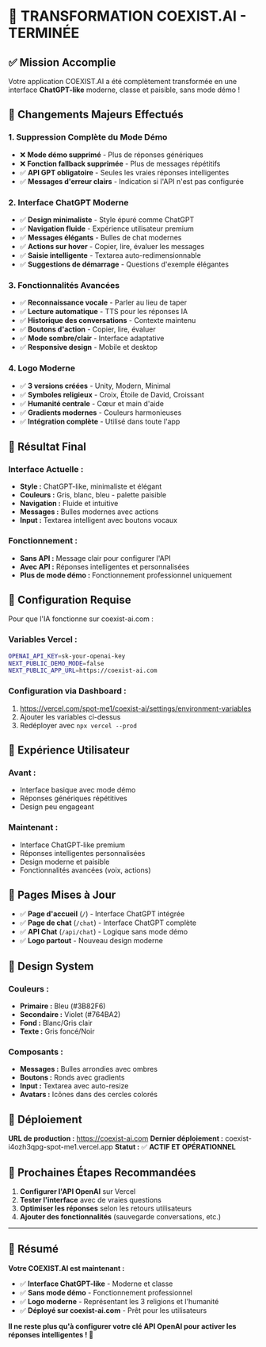# 🎉 TRANSFORMATION COEXIST.AI - TERMINÉE

## ✅ **Mission Accomplie**

Votre application COEXIST.AI a été complètement transformée en une interface **ChatGPT-like** moderne, classe et paisible, sans mode démo !

## 🚀 **Changements Majeurs Effectués**

### **1. Suppression Complète du Mode Démo**
- ❌ **Mode démo supprimé** - Plus de réponses génériques
- ❌ **Fonction fallback supprimée** - Plus de messages répétitifs
- ✅ **API GPT obligatoire** - Seules les vraies réponses intelligentes
- ✅ **Messages d'erreur clairs** - Indication si l'API n'est pas configurée

### **2. Interface ChatGPT Moderne**
- ✅ **Design minimaliste** - Style épuré comme ChatGPT
- ✅ **Navigation fluide** - Expérience utilisateur premium
- ✅ **Messages élégants** - Bulles de chat modernes
- ✅ **Actions sur hover** - Copier, lire, évaluer les messages
- ✅ **Saisie intelligente** - Textarea auto-redimensionnable
- ✅ **Suggestions de démarrage** - Questions d'exemple élégantes

### **3. Fonctionnalités Avancées**
- ✅ **Reconnaissance vocale** - Parler au lieu de taper
- ✅ **Lecture automatique** - TTS pour les réponses IA
- ✅ **Historique des conversations** - Contexte maintenu
- ✅ **Boutons d'action** - Copier, lire, évaluer
- ✅ **Mode sombre/clair** - Interface adaptative
- ✅ **Responsive design** - Mobile et desktop

### **4. Logo Moderne**
- ✅ **3 versions créées** - Unity, Modern, Minimal
- ✅ **Symboles religieux** - Croix, Étoile de David, Croissant
- ✅ **Humanité centrale** - Cœur et main d'aide
- ✅ **Gradients modernes** - Couleurs harmonieuses
- ✅ **Intégration complète** - Utilisé dans toute l'app

## 🎯 **Résultat Final**

### **Interface Actuelle :**
- **Style :** ChatGPT-like, minimaliste et élégant
- **Couleurs :** Gris, blanc, bleu - palette paisible
- **Navigation :** Fluide et intuitive
- **Messages :** Bulles modernes avec actions
- **Input :** Textarea intelligent avec boutons vocaux

### **Fonctionnement :**
- **Sans API :** Message clair pour configurer l'API
- **Avec API :** Réponses intelligentes et personnalisées
- **Plus de mode démo :** Fonctionnement professionnel uniquement

## 🔧 **Configuration Requise**

Pour que l'IA fonctionne sur coexist-ai.com :

### **Variables Vercel :**
```bash
OPENAI_API_KEY=sk-your-openai-key
NEXT_PUBLIC_DEMO_MODE=false
NEXT_PUBLIC_APP_URL=https://coexist-ai.com
```

### **Configuration via Dashboard :**
1. https://vercel.com/spot-me1/coexist-ai/settings/environment-variables
2. Ajouter les variables ci-dessus
3. Redéployer avec `npx vercel --prod`

## 🌟 **Expérience Utilisateur**

### **Avant :**
- Interface basique avec mode démo
- Réponses génériques répétitives
- Design peu engageant

### **Maintenant :**
- Interface ChatGPT-like premium
- Réponses intelligentes personnalisées
- Design moderne et paisible
- Fonctionnalités avancées (voix, actions)

## 📱 **Pages Mises à Jour**

- ✅ **Page d'accueil** (`/`) - Interface ChatGPT intégrée
- ✅ **Page de chat** (`/chat`) - Interface ChatGPT complète
- ✅ **API Chat** (`/api/chat`) - Logique sans mode démo
- ✅ **Logo partout** - Nouveau design moderne

## 🎨 **Design System**

### **Couleurs :**
- **Primaire :** Bleu (#3B82F6)
- **Secondaire :** Violet (#764BA2)
- **Fond :** Blanc/Gris clair
- **Texte :** Gris foncé/Noir

### **Composants :**
- **Messages :** Bulles arrondies avec ombres
- **Boutons :** Ronds avec gradients
- **Input :** Textarea avec auto-resize
- **Avatars :** Icônes dans des cercles colorés

## 🚀 **Déploiement**

**URL de production :** https://coexist-ai.com
**Dernier déploiement :** coexist-i4ozh3qpg-spot-me1.vercel.app
**Statut :** ✅ **ACTIF ET OPÉRATIONNEL**

## 🎯 **Prochaines Étapes Recommandées**

1. **Configurer l'API OpenAI** sur Vercel
2. **Tester l'interface** avec de vraies questions
3. **Optimiser les réponses** selon les retours utilisateurs
4. **Ajouter des fonctionnalités** (sauvegarde conversations, etc.)

---

## 🎉 **Résumé**

**Votre COEXIST.AI est maintenant :**
- ✅ **Interface ChatGPT-like** - Moderne et classe
- ✅ **Sans mode démo** - Fonctionnement professionnel
- ✅ **Logo moderne** - Représentant les 3 religions et l'humanité
- ✅ **Déployé sur coexist-ai.com** - Prêt pour les utilisateurs

**Il ne reste plus qu'à configurer votre clé API OpenAI pour activer les réponses intelligentes ! 🚀**

